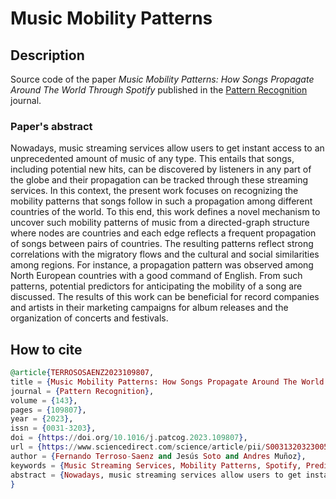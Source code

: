 # Music Mobility Patterns

## Description

Source code of the paper *Music Mobility Patterns: How Songs Propagate Around The World Through Spotify* published in the [Pattern Recognition](https://www.sciencedirect.com/science/article/pii/S0031320323005058) journal.

### Paper's abstract
Nowadays, music streaming services allow users to get instant access to an unprecedented amount of music of any type. This entails that songs, including potential new hits, can be discovered by listeners in any part of the globe and their propagation can be tracked through these streaming services. In this context, the present work focuses on recognizing the mobility patterns that songs follow in such a propagation among different countries of the world. To this end, this work defines a novel mechanism to uncover such mobility patterns of music from a directed-graph structure where nodes are countries and each edge reflects a frequent propagation of songs between pairs of countries. The resulting patterns reflect strong correlations with the migratory flows and the cultural and social similarities among regions. For instance, a propagation pattern was observed among North European countries with a good command of English. From such patterns, potential predictors for anticipating the mobility of a song are discussed. The results of this work can be beneficial for record companies and artists in their marketing campaigns for album releases and the organization of concerts and festivals.

## How to cite

```elixir
@article{TERROSOSAENZ2023109807,
title = {Music Mobility Patterns: How Songs Propagate Around The World Through Spotify},
journal = {Pattern Recognition},
volume = {143},
pages = {109807},
year = {2023},
issn = {0031-3203},
doi = {https://doi.org/10.1016/j.patcog.2023.109807},
url = {https://www.sciencedirect.com/science/article/pii/S0031320323005058},
author = {Fernando Terroso-Saenz and Jesús Soto and Andres Muñoz},
keywords = {Music Streaming Services, Mobility Patterns, Spotify, Prediction},
abstract = {Nowadays, music streaming services allow users to get instant access to an unprecedented amount of music of any type. This entails that songs, including potential new hits, can be discovered by listeners in any part of the globe and their propagation can be tracked through these streaming services. In this context, the present work focuses on recognizing the mobility patterns that songs follow in such a propagation among different countries of the world. To this end, this work defines a novel mechanism to uncover such mobility patterns of music from a directed-graph structure where nodes are countries and each edge reflects a frequent propagation of songs between pairs of countries. The resulting patterns reflect strong correlations with the migratory flows and the cultural and social similarities among regions. For instance, a propagation pattern was observed among North European countries with a good command of English. From such patterns, potential predictors for anticipating the mobility of a song are discussed. The results of this work can be beneficial for record companies and artists in their marketing campaigns for album releases and the organization of concerts and festivals.}
}
```


